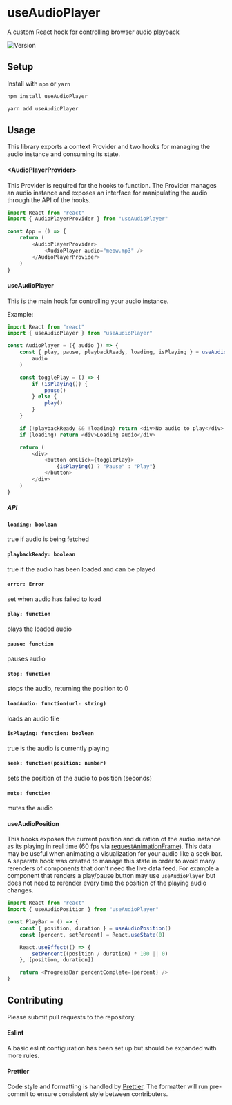 # useAudioPlayer

A custom React hook for controlling browser audio playback

![Version](https://img.shields.io/npm/v/useAudioPlayer)

## Setup

Install with `npm` or `yarn`

```bash
npm install useAudioPlayer
```

```bash
yarn add useAudioPlayer
```

## Usage

This library exports a context Provider and two hooks for managing the audio instance and consuming its state.

#### \<AudioPlayerProvider>

This Provider is required for the hooks to function.
The Provider manages an audio instance and exposes an interface for manipulating the audio through the API of the hooks.

```javascript
import React from "react"
import { AudioPlayerProvider } from "useAudioPlayer"

const App = () => {
    return (
        <AudioPlayerProvider>
            <AudioPlayer audio="meow.mp3" />
        </AudioPlayerProvider>
    )
}
```

#### useAudioPlayer

This is the main hook for controlling your audio instance.

Example:

```javascript
import React from "react"
import { useAudioPlayer } from "useAudioPlayer"

const AudioPlayer = ({ audio }) => {
    const { play, pause, playbackReady, loading, isPlaying } = useAudioPlayer(
        audio
    )

    const togglePlay = () => {
        if (isPlaying()) {
            pause()
        } else {
            play()
        }
    }

    if (!playbackReady && !loading) return <div>No audio to play</div>
    if (loading) return <div>Loading audio</div>

    return (
        <div>
            <button onClick={togglePlay}>
                {isPlaying() ? "Pause" : "Play"}
            </button>
        </div>
    )
}
```

##### API

#### `loading: boolean`

true if audio is being fetched

#### `playbackReady: boolean`

true if the audio has been loaded and can be played

#### `error: Error`

set when audio has failed to load

#### `play: function`

plays the loaded audio

#### `pause: function`

pauses audio

#### `stop: function`

stops the audio, returning the position to 0

#### `loadAudio: function(url: string)`

loads an audio file

#### `isPlaying: function: boolean`

true is the audio is currently playing

#### `seek: function(position: number)`

sets the position of the audio to position (seconds)

#### `mute: function`

mutes the audio

#### useAudioPosition

This hooks exposes the current position and duration of the audio instance as its playing in real time (60 fps via [requestAnimationFrame](https://developer.mozilla.org/en-US/docs/Web/API/window/requestAnimationFrame)).
This data may be useful when animating a visualization for your audio like a seek bar.
A separate hook was created to manage this state in order to avoid many rerenders of components that don't need the live data feed.
For example a component that renders a play/pause button may use `useAudioPlayer` but does not need to rerender every time the position of the playing audio changes.

```javascript
import React from "react"
import { useAudioPosition } from "useAudioPlayer"

const PlayBar = () => {
    const { position, duration } = useAudioPosition()
    const [percent, setPercent] = React.useState(0)

    React.useEffect(() => {
        setPercent((position / duration) * 100 || 0)
    }, [position, duration])

    return <ProgressBar percentComplete={percent} />
}
```

## Contributing

Please submit pull requests to the repository.

#### Eslint

A basic eslint configuration has been set up but should be expanded with more rules.

#### Prettier

Code style and formatting is handled by [Prettier](https://prettier.io/).
The formatter will run pre-commit to ensure consistent style between contributers.
